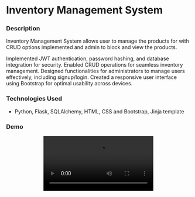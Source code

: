 # Inventory Management System

### Description
Inventory Management System allows user to manage the products for with CRUD options implemented and admin to block and view the products.

Implemented JWT authentication, password hashing, and database
integration for security.
Enabled CRUD operations for seamless inventory management.
Designed functionalities for administrators to manage users effectively,
including signup/login.
Created a responsive user interface using Bootstrap for optimal usability
across devices.


### Technologies Used
- Python, Flask, SQLAlchemy, HTML, CSS and Bootstrap, Jinja template

### Demo
<p align="center">
  <video src="./demo/Inventory_Management_Demo.mp4" controls="controls" style="max-width: 100%; height: auto;">
    Your browser does not support the video tag.
  </video>
</p>